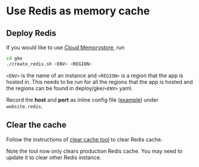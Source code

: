 # Use Redis as memory cache

## Deploy Redis

If you would like to use [Cloud Memorystore](https://cloud.google.com/memorystore/docs/redis/quickstart-gcloud), run

```bash
cd gke
./create_redis.sh <ENV> <REGION>
```

`<ENV>` is the name of an instance and `<REGION>` is a region that the app is hosted in.
This needs to be run for all the regions that the app is hosted and the regions
can be found in deploy/gke/`<ENV>`.yaml.

Record the **host** and **port** as inline config file
([example](../deploy/helm_charts/envs/prod.yaml)) under `website.redis`.

## Clear the cache

Follow the instructions of [clear cache tool](../tools/clearcache/README.md) to clear Redis cache.

Note the tool now only clears production Redis cache. You may need to update it
to clear other Redis instance.
